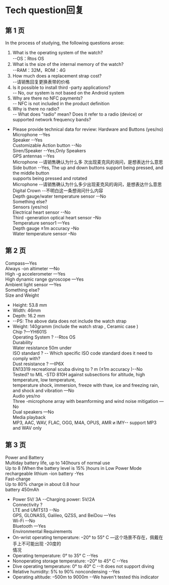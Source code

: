 # Tech question回复

## 第 1 页

In the process of studying, the following questions arose:  
1. What is the operating system of the watch?  
--OS：Rtos OS  
2. What is the size of the internal memory of the watch?  
--RAM：32M，ROM：4G  
3. How much does a replacement strap cost?  
--请销售回复更换表带的价格  
4. Is it possible to install third -party applications?  
-- No, our system is not based on the Android system  
5. Why are there no NFC payments?  
-- NFC is not included in the product definition  
6. Why is there no radio?  
-- What does "radio" mean? Does it refer to a radio (device) or supported network frequency bands?  
- Please provide technical data for review: Hardware and Buttons  (yes/no)  
Microphone   --Yes  
Speaker           --Yes  
Customizable Action button  --No  
Siren/Speaker    --Yes,Only Speakers  
GPS antennas      --Yes  
Microphone        --请销售确认为什么多 次出现麦克风的询问，是想表达什么意思  
Side button         --Yes, The up and down buttons support being pressed, and the middle button  
supports being pressed and rotated  
Microphone        --请销售确认为什么多少出现麦克风的询问，是想表达什么意思  
Digital Crown     --不明白这一条想询问什么内容  
Depth gauge/water temperature sensor  --No  
Something else?  
Sensors  (yes/no)  
Electrical heart sensor  --No  
Third -generation optical heart sensor  –No  
Temperature sensor1 —Yes  
Depth gauge ±1m accuracy –No  
Water temperature sensor –No

## 第 2 页

Compass—Yes  
Always -on altimeter —No  
High -g accelerometer —Yes  
High dynamic range gyroscope —Yes  
Ambient light sensor —Yes  
Something else?  
Size and Weight  
- Height: 53.8 mm  
- Width: 46mm  
- Depth: 16.2 mm  
- --PS: The  above data does not include the watch strap  
- Weight: 140gramm (include  the watch strap , Ceramic case )  
Chip ?—YH601S  
Operating System ?   --Rtos OS  
Durability  
Water resistance  50m under  
ISO standard ? -- Which specific ISO code standard does it need to comply with?  
Dust resistance ? —IP6X  
EN13319 recreational scuba diving to ? m (±1m accuracy )--No  
Tested? to MIL -STD 810H against subsections for altitude, high temperature, low temperature,  
temperature shock, immersion, freeze with thaw, ice and freezing rain, and shock and vibration —No  
Audio yes/no  
Three -microphone array with beamforming and wind noise mitigation —No  
Dual speakers —No  
Media playback  
MP3, AAC, WAV, FLAC, OGG, M4A, OPUS, AMR и IMY-- support  MP3  and WAV  only

## 第 3 页

Power and Battery  
Multiday battery life, up to 140hours of normal use  
Up to 8 (When the battery level is 15%  )hours in Low Power Mode  
rechargeable lithium -ion battery -Yes  
Fast-charge  
Up to 80% charge in about 0.8 hour  
battery  450mAh  
- Power  5V/ 3A  --Charging power: 5V/2A  
Connectivity  ?  
LTE and UMTS13 --No  
GPS, GLONASS, Galileo, QZSS, and BeiDou —Yes  
Wi-Fi --No  
Bluetooth —Yes  
Environmental Requirements  
- On-wrist operating temperature: –20°  to 55°  C —这个场景不存在，佩戴在手上不可能出现 -20度的  
情况  
- Operating temperature: 0°  to 35°  C --Yes  
- Nonoperating storage temperature: –20°  to 45°  C --Yes  
- Dive operating temperature: 0°  to 40°  C --It does not support diving  
- Relative humidity: 5% to 90% noncondensing --Yes  
- Operating altitude: –500m to 9000m --We haven't tested this indicator
